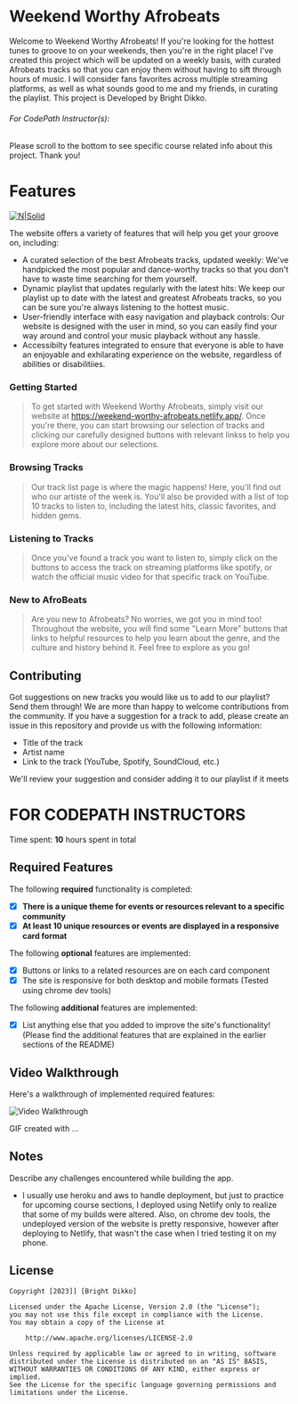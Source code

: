 #  Weekend Worthy Afrobeats

Welcome to Weekend Worthy Afrobeats! If you're looking for the hottest tunes to groove to on your weekends, then you're in the right place! I've created this project which will be updated on a weekly basis, with curated Afrobeats tracks so that you can enjoy them without having to sift through hours of music. I will consider fans favorites across multiple streaming platforms, as well as what sounds good to me and my friends, in curating the playlist. This project is Developed by Bright Dikko.
###### For CodePath Instructor(s): 
Please scroll to the bottom to see specific course related info about this project. Thank you!


# Features

[![N|Solid](https://weekend-worthy-afrobeats.netlify.app/assets/girl-music-d518e73e.jpeg)](https://weekend-worthy-afrobeats.netlify.app/)

The website offers a variety of features that will help you get your groove on, including:
- A curated selection of the best Afrobeats tracks, updated weekly: We've handpicked the most popular and dance-worthy tracks so that you don't have to waste time searching for them yourself.
- Dynamic playlist that updates regularly with the latest hits: We keep our playlist up to date with the latest and greatest Afrobeats tracks, so you can be sure you're always listening to the hottest music.
- User-friendly interface with easy navigation and playback controls: Our website is designed with the user in mind, so you can easily find your way around and control your music playback without any hassle.
- Accessibilty features integrated to ensure that everyone is able to have an enjoyable and exhilarating experience on the website, regardless of abilities or disabilitiies.


### Getting Started
> To get started with Weekend Worthy Afrobeats, simply visit our website at https://weekend-worthy-afrobeats.netlify.app/. Once you're there, you can start browsing our selection of tracks and clicking our carefully designed buttons with relevant linkss to help you explore more about our selections.


### Browsing Tracks
> Our track list page is where the magic happens! Here, you'll find out who our artiste of the week is. You'll also be provided with a list of top 10 tracks to listen to, including the latest hits, classic favorites, and hidden gems.

### Listening to Tracks
> Once you've found a track you want to listen to, simply click on the buttons to access the track on streaming platforms like spotify, or watch the official music video for that specific track on YouTube.

### New to AfroBeats
> Are you new to Afrobeats? No worries, we got you in mind too! Throughout the website, you will find some "Learn More" buttons that links to helpful resources to help you learn about the genre, and the culture and history behind it. Feel free to explore as you go!


## Contributing
 Got suggestions on new tracks you would like us to add to our playlist? Send them through! We are more than happy to welcome contributions from the community. If you have a suggestion for a track to add, please create an issue in this repository and provide us with the following information:
- Title of the track
- Artist name
- Link to the track (YouTube, Spotify, SoundCloud, etc.)

We'll review your suggestion and consider adding it to our playlist if it meets 

# FOR CODEPATH INSTRUCTORS
Time spent: **10** hours spent in total

## Required Features

The following **required** functionality is completed:

- [x] **There is a unique theme for events or resources relevant to a specific community**
- [x] **At least 10 unique resources or events are displayed in a responsive card format**

The following **optional** features are implemented:

- [x] Buttons or links to a related resources are on each card component
- [x] The site is responsive for both desktop and mobile formats
(Tested using chrome dev tools)

The following **additional** features are implemented:

* [x] List anything else that you added to improve the site's functionality!
(Please find the additional features that are explained in the earlier sections of the README)

## Video Walkthrough

Here's a walkthrough of implemented required features:

<img src='http://i.imgur.com/link/to/your/gif/file.gif' title='Video Walkthrough' width='' alt='Video Walkthrough' />

<!-- Replace this with whatever GIF tool you used! -->
GIF created with ...  

## Notes
Describe any challenges encountered while building the app.
* I usually use heroku and aws to handle deployment, but just to practice for upcoming course sections, I deployed using Netlify only to realize that some of my builds were altered. Also, on chrome dev tools, the undeployed version of the website is pretty responsive, however after deploying to Netlify, that wasn't the case when I tried testing it on my phone.

## License

    Copyright [2023]] [Bright Dikko]

    Licensed under the Apache License, Version 2.0 (the "License");
    you may not use this file except in compliance with the License.
    You may obtain a copy of the License at

        http://www.apache.org/licenses/LICENSE-2.0

    Unless required by applicable law or agreed to in writing, software
    distributed under the License is distributed on an "AS IS" BASIS,
    WITHOUT WARRANTIES OR CONDITIONS OF ANY KIND, either express or implied.
    See the License for the specific language governing permissions and
    limitations under the License.
